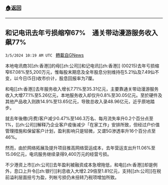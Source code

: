 ###  [:house:返回](README.md)
---


## 和记电讯去年亏损缩窄67%　通关带动漫游服务收入飙77%
`3/5/2024 10:19 AM UTC ` [轉載自GNews](https://gnews.org/articles/2366726)

本地电讯商3[[zh:香港]]的母[[zh:公司]]和记电讯[[zh:香港]] (00215)去年亏损缩窄67.08%至5,200万元，惟每股末期息及全年股息分别维持在5.21仙及7.49仙不变，以今日(5日)收市价计，股息回报率为7厘。

和电[[zh:香港]]去年服务收入增长7.71%至35.31亿元，主要靠通关带动漫游服务收入大增77.1%至5.26亿元，本地服务收入却仅升0.8%至30.05亿元。至於硬件及其他产品收入则跌14.9%至13.65亿元，导致总收入录48.96亿元，近乎原地踏步。

就去年後缴(月费)客户减少0.47%至146.3万名、每月流失率升0.2个百分点至1%，[[zh:公司]]解释乃企业客户疫後减少「在家工作」安排所致，但经过户价值管理措施和保留客户计划，盈利影响只是轻微，又谓5G渗透率升16个百分点至46%。

然而，由於网络拓展及提升项目推高网络营运成本，去年营运支出升11.06%至15.06亿元，电讯服务继续录得9,400万元的经营亏损。

不少港资上市[[zh:公司]]去年盈利被融资成本急增拖低，和电[[zh:香港]]却是例外，息口上升令[[zh:银行]]利息收入大增2.29倍至1.81亿元，支持[[zh:公司]]在税前溢利层面扭亏为盈，列帐亏损仍未扭转乃税项增加所致。
